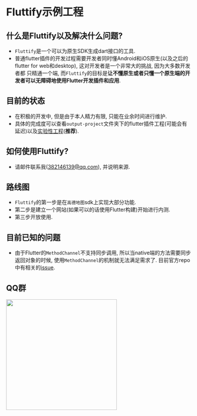 # Fluttify示例工程

## 什么是Fluttify以及解决什么问题?
- `Fluttify`是一个可以为原生SDK生成dart接口的工具.
- 普通flutter插件的开发过程需要开发者同时懂Android和iOS原生(以及之后的flutter for web和desktop), 这对开发者是一个非常大的挑战, 因为大多数开发者都
只精通一个端, 而`Fluttify`的目标是**让不懂原生或者只懂一个原生端的开发者可以无障碍地使用Flutter开发插件和应用**.

## 目前的状态
- 在积极的开发中, 但是由于本人精力有限, 只能在业余时间进行维护.
- 具体的完成度可以查看`output-project`文件夹下的flutter插件工程(可能会有延迟)以及[实验性工程](https://github.com/yohom/amap_search_fluttify)(**推荐**).

## 如何使用Fluttify?
- 请邮件联系我(382146139@qq.com), 并说明来源.

## 路线图
- `Fluttify`的第一步是在`高德地图`sdk上实现大部分功能.
- 第二步是建立一个网站(如果可以的话使用Flutter构建)开始进行内测.
- 第三步开放使用.

## 目前已知的问题
- 由于Flutter的`MethodChannel`不支持同步调用, 所以当native端的方法需要同步返回对象的时候, 
使用`MethodChannel`的机制就无法满足需求了. 目前官方repo中有相关的[issue](https://github.com/flutter/flutter/issues/28310).

## QQ群
<img src="./other/QQ群.JPG" height="300">
